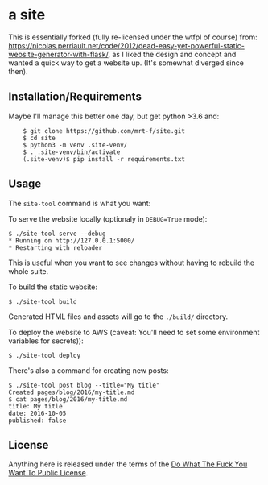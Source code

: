 a site
=======

This is essentially forked (fully re-licensed under the wtfpl of course) from: <https://nicolas.perriault.net/code/2012/dead-easy-yet-powerful-static-website-generator-with-flask/>, as I liked the design and concept and wanted a quick way to get a website up. (It's somewhat diverged since then).

Installation/Requirements
------------
Maybe I'll manage this better one day, but get python >3.6 and:

```
    $ git clone https://github.com/mrt-f/site.git
    $ cd site
    $ python3 -m venv .site-venv/
    $ . .site-venv/bin/activate
    (.site-venv)$ pip install -r requirements.txt
```

Usage
-----

The `site-tool` command is what you want:

To serve the website locally (optionaly in `DEBUG=True` mode):

    $ ./site-tool serve --debug
    * Running on http://127.0.0.1:5000/
    * Restarting with reloader

This is useful when you want to see changes without having to rebuild the whole suite.

To build the static website:

    $ ./site-tool build

Generated HTML files and assets will go to the `./build/` directory.

To deploy the website to AWS (caveat: You'll need to set some environment variables for secrets)):

    $ ./site-tool deploy

There's also a command for creating new posts:

    $ ./site-tool post blog --title="My title"
    Created pages/blog/2016/my-title.md
    $ cat pages/blog/2016/my-title.md
    title: My title
    date: 2016-10-05
    published: false

License
-------

Anything here is released under the terms of the [Do What The Fuck You Want To Public License](http://sam.zoy.org/wtfpl/).
